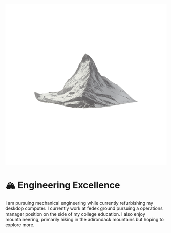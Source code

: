 ![Easter Egg](1756353208491-0c1ee582-03b2-4919-9f03-6bbdafca45cd.png)
# 🏔️ Engineering Excellence

 I am pursuing mechanical engineering while currently refurbishing my deskdop computer. I currently work at fedex ground pursuing a operations manager position on the side of my college education. I also enjoy mountaineering, primarily hiking in the adirondack mountains but hoping to explore more. 

<!--
**Julyansapp1113/Julyansapp1113** is a ✨ _special_ ✨ repository because its `README.md` (this file) appears on your GitHub profile.

Here are some ideas to get you started:

- 🔭 I’m currently working on ...
- 🌱 I’m currently learning ...
- 👯 I’m looking to collaborate on ...
- 🤔 I’m looking for help with ...
- 💬 Ask me about ...
- 📫 How to reach me: ...
- 😄 Pronouns: ...
- ⚡ Fun fact: ...
-->
